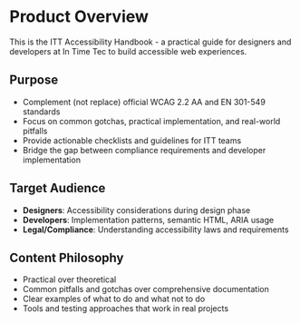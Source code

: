 # Product Overview

This is the ITT Accessibility Handbook - a practical guide for designers and developers at In Time Tec to build accessible web experiences.

## Purpose
- Complement (not replace) official WCAG 2.2 AA and EN 301-549 standards
- Focus on common gotchas, practical implementation, and real-world pitfalls
- Provide actionable checklists and guidelines for ITT teams
- Bridge the gap between compliance requirements and developer implementation

## Target Audience
- **Designers**: Accessibility considerations during design phase
- **Developers**: Implementation patterns, semantic HTML, ARIA usage
- **Legal/Compliance**: Understanding accessibility laws and requirements

## Content Philosophy
- Practical over theoretical
- Common pitfalls and gotchas over comprehensive documentation
- Clear examples of what to do and what not to do
- Tools and testing approaches that work in real projects